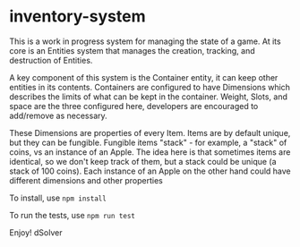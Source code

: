 # inventory-system

This is a work in progress system for managing the state of a game. At its core is an Entities system that manages the creation, tracking, and destruction of Entities.

A key component of this system is the Container entity, it can keep other entities in its contents. Containers are configured to have Dimensions which describes the limits of what can be kept in the container. Weight, Slots, and space are the three configured here, developers are encouraged to add/remove as necessary.

These Dimensions are properties of every Item. Items are by default unique, but they can be fungible. Fungible items "stack" - for example, a "stack" of coins, vs an instance of an Apple. The idea here is that sometimes items are identical, so we don't keep track of them, but a stack could be unique (a stack of 100 coins). Each instance of an Apple on the other hand could have different dimensions and other properties

To install, use
`npm install`

To run the tests, use
`npm run test`

Enjoy!
dSolver
